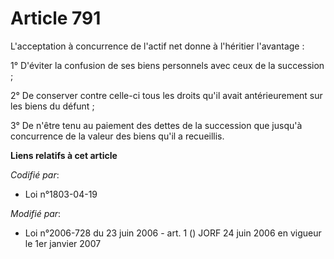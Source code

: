 # Article 791

L'acceptation à concurrence de l'actif net donne à l'héritier l'avantage :

1° D'éviter la confusion de ses biens personnels avec ceux de la succession ;

2° De conserver contre celle-ci tous les droits qu'il avait antérieurement sur les biens du défunt ;

3° De n'être tenu au paiement des dettes de la succession que jusqu'à concurrence de la valeur des biens qu'il a recueillis.

**Liens relatifs à cet article**

_Codifié par_:

  - Loi n°1803-04-19

_Modifié par_:

  - Loi n°2006-728 du 23 juin 2006 - art. 1 () JORF 24 juin 2006 en vigueur le 1er janvier 2007
